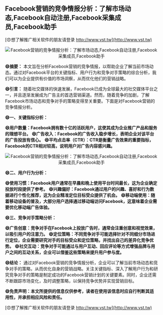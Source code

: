 ## **Facebook营销的竞争情报分析：了解市场动态,Facebook自动注册,Facebook采集成员,Facebook助手**

[😍想了解推广相关软件的朋友请登录 http://www.vst.tw](http://www.vst.tw)

 <center><img src="https://vst.tw/MP4/tuiguang/png/8.png" alt="Facebook营销的竞争情报分析：了解市场动态,Facebook自动注册,Facebook采集成员,Facebook助手"></center>

**😄摘要：**
本文旨在分析Facebook营销的竞争情报，以帮助企业了解当前市场动态。通过对Facebook平台的关键指标、用户行为和竞争对手策略的综合分析，我们可以为企业提供有价值的市场洞察，从而优化他们的营销战略。

**😄引言：**
随着社交媒体的快速发展，Facebook已成为全球最大的社交媒体平台之一，并且逐渐发展成为广告主的首选营销渠道。然而，随着竞争的加剧，了解Facebook市场动态和竞争对手的策略变得至关重要。下面是对Facebook营销的竞争情报分析。

**😄一、关键指标分析：**

**😄用户数量：Facebook拥有数十亿的活跃用户，这使其成为企业推广产品和服务的理想平台。**
**😄广告收入：Facebook的广告收入稳步增长，表明企业对该平台的广告投放有信心。**
**😄平均点击率（CTR）：CTR是衡量广告效果的重要指标，Facebook的CTR相对较高，说明用户对广告内容感兴趣。**

 <center><img src="https://vst.tw/MP4/tuiguang/png/7.png" alt="Facebook营销的竞争情报分析：了解市场动态,Facebook自动注册,Facebook采集成员,Facebook助手"></center>

**😄二、用户行为分析：**

**😄使用习惯：Facebook用户通常在早晨和晚上使用平台时间最长，这为企业确定投放时段提供了参考。**
**😄兴趣偏好：Facebook通过用户的兴趣、喜好和行为数据进行个性化推荐，这为企业精准定位目标受众提供了机会。**
**😄移动端使用：随着移动设备的普及，大部分用户选择通过移动端访问Facebook，这意味着企业需要优化移动端广告体验。**

**😄三、竞争对手策略分析：**

**😄广告创意：竞争对手在Facebook上投放广告时，通常会注重创意和视觉效果，以吸引用户的注意力。**
**😄定位策略：不同竞争对手可能选择针对不同细分市场进行定位，企业需要研究对手的目标受众和定位策略，并找出自己的差异化竞争优势。**
**😄社交互动：竞争对手可能通过与用户互动、回应评论等方式增强品牌与用户之间的互动关系，企业可以借鉴这些策略来提升用户参与度。**

**😄结论：**
通过对Facebook营销的竞争情报分析，企业可以了解当前市场动态和竞争对手的策略，从而优化自身的营销战略。关注关键指标、深入了解用户行为和研究竞争对手的策略是制定成功的Facebook营销计划的关键要素。同时，企业还需不断跟踪市场变化，及时调整策略，以保持竞争优势并实现营销目标。

**😄免责声明：本文所提供的信息仅供参考，读者在使用该信息时应自行判断其适用性，并承担相应风险和责任。**

[😍想了解推广相关软件的朋友请登录 http://www.vst.tw](http://www.vst.tw)



